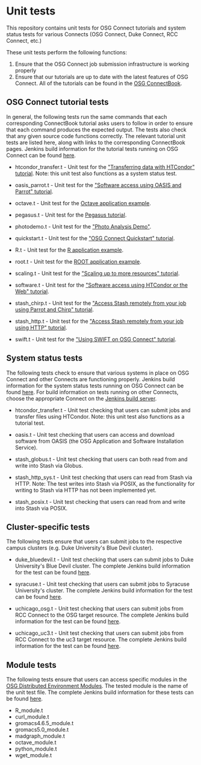 Unit tests
==========

This repository contains unit tests for OSG Connect tutorials and system status tests for various Connects (OSG Connect, Duke Connect, RCC Connect, etc.) 

These unit tests perform the following functions:
  1. Ensure that the OSG Connect job submission infrastructure is working properly
  2. Ensure that our tutorials are up to date with the latest features of OSG Connect. All of the tutorials can be found in the [OSG ConnectBook](https://confluence.grid.iu.edu/display/CON/Home).

OSG Connect tutorial tests
--------------------------
In general, the following tests run the same commands that each corresponding ConnectBook tutorial asks users to follow in order to ensure that each command produces the expected output. The tests also check that any given source code functions correctly. The relevant tutorial unit tests are listed here, along with links to the corresponding ConnectBook pages. Jenkins build information for the tutorial tests running on OSG Connect can be found [here](http://build.ci-connect.net:8080/job/OSG_Connect_Tests/view/OSG_Connect_Tutorials/). 

  * htcondor_transfer.t - Unit test for the ["Transferring data with HTCondor" tutorial](https://confluence.grid.iu.edu/display/CON/Transferring+data+with+HTCondor). Note: this unit test also functions as a system status test.

  * oasis_parrot.t - Unit test for the ["Software access using OASIS and Parrot" tutorial](https://confluence.grid.iu.edu/display/CON/Software+access+using+OASIS+and+Parrot).

  * octave.t - Unit test for the [Octave application example](https://confluence.grid.iu.edu/display/CON/Example+Application+-+Octave).

  * pegasus.t - Unit test for the [Pegasus tutorial](https://confluence.grid.iu.edu/display/CON/Using+Pegasus+to+manage+jobs).

  * photodemo.t - Unit test for the ["Photo Analysis Demo"](https://confluence.grid.iu.edu/display/CON/Photo+Analysis+Demo).

  * quickstart.t - Unit test for the ["OSG Connect Quickstart" tutorial](https://confluence.grid.iu.edu/display/CON/OSG+Connect+Quickstart).

  * R.t - Unit test for the [R application example](https://confluence.grid.iu.edu/display/CON/Application+Example+-+R).

  * root.t - Unit test for the [ROOT application example](https://confluence.grid.iu.edu/display/CON/Application+Example+-+ROOT).

  * scaling.t - Unit test for the ["Scaling up to more resources" tutorial](https://confluence.grid.iu.edu/display/CON/Scaling+up+to+more+resources).

  * software.t - Unit test for the ["Software access using HTCondor or the Web" tutorial](https://confluence.grid.iu.edu/display/CON/Software+access+using+HTCondor+or+the+Web).

  * stash_chirp.t - Unit test for the ["Access Stash remotely from your job using Parrot and Chirp" tutorial](https://confluence.grid.iu.edu/display/CON/Access+Stash+remotely+from+your+job+using+Parrot+and+Chirp).

  * stash_http.t - Unit test for the ["Access Stash remotely from your job using HTTP" tutorial](https://confluence.grid.iu.edu/display/CON/Access+Stash+remotely+from+your+job+using+HTTP).

  * swift.t - Unit test for the ["Using SWIFT on OSG Connect" tutorial](https://confluence.grid.iu.edu/display/CON/Using+SWIFT+on+OSG+Connect).

System status tests
-------------------
The following tests check to ensure that various systems in place on OSG Connect and other Connects are functioning properly. Jenkins build information for the system status tests running on OSG Connect can be found [here](http://build.ci-connect.net:8080/job/OSG_Connect_Tests/view/OSG_Connect_System_Tests/). For build information on tests running on other Connects, choose the appropriate Connect on the [Jenkins build server](http://build.ci-connect.net:8080/).

  * htcondor_transfer.t - Unit test checking that users can submit jobs and transfer files using HTCondor. Note: this unit test also functions as a tutorial test.

  * oasis.t - Unit test checking that users can access and download software from OASIS (the OSG Application and Software Installation Service).

  * stash_globus.t - Unit test checking that users can both read from and write into Stash via Globus.

  * stash_http_sys.t - Unit test checking that users can read from Stash via HTTP. Note: The test writes into Stash via POSIX, as the functionality for writing to Stash via HTTP has not been implemented yet. 

  * stash_posix.t - Unit test checking that users can read from and write into Stash via POSIX.

Cluster-specific tests
----------------------
The following tests ensure that users can submit jobs to the respective campus clusters (e.g. Duke University's Blue Devil cluster).

  * duke_bluedevil.t - Unit test checking that users can submit jobs to Duke University's Blue Devil cluster. The complete Jenkins build information for the test can be found [here](http://build.ci-connect.net:8080/job/Duke_Connect_Tests/job/Duke_BlueDevilCluster/).

  * syracuse.t - Unit test checking that users can submit jobs to Syracuse University's cluster. The complete Jenkins build information for the test can be found [here](http://build.ci-connect.net:8080/job/OSG_Connect_Tests/job/Syracuse_Test/).

  * uchicago_osg.t - Unit test checking that users can submit jobs from RCC Connect to the OSG target resource. The complete Jenkins build information for the test can be found [here](http://build.ci-connect.net:8080/job/UChicago_Connect_Tests/job/Target/OSG/).

  * uchicago_uc3.t - Unit test checking that users can submit jobs from RCC Connect to the uc3 target resource. The complete Jenkins build information for the test can be found [here](http://build.ci-connect.net:8080/job/UChicago_Connect_Tests/job/Target_UC3/).

Module tests
------------
The following tests ensure that users can access specific modules in the [OSG Distributed Environment Modules](https://confluence.grid.iu.edu/display/CON/Distributed+Environment+Modules). The tested module is the name of the unit test file. The complete Jenkins build information for these tests can be found [here](http://build.ci-connect.net:8080/job/UChicago_Connect_Tests/view/Module_Tests/).

  * R_module.t
  * curl_module.t
  * gromacs4.6.5_module.t
  * gromacs5.0_module.t
  * madgraph_module.t
  * octave_module.t
  * python_module.t
  * wget_module.t 

